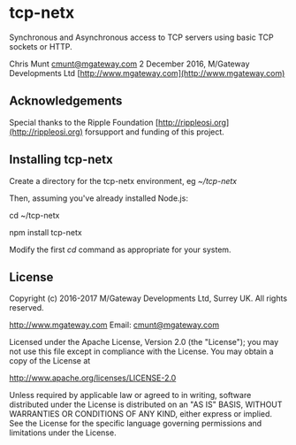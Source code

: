 # tcp-netx
Synchronous and Asynchronous access to TCP servers using basic TCP sockets or HTTP.

Chris Munt <cmunt@mgateway.com>
2 December 2016, M/Gateway Developments Ltd [http://www.mgateway.com](http://www.mgateway.com)

## Acknowledgements

Special thanks to the Ripple Foundation [http://rippleosi.org](http://rippleosi.org) forsupport and funding of this project.

## Installing tcp-netx

Create a directory for the tcp-netx environment, eg *~/tcp-netx*

Then, assuming you've already installed Node.js:

   cd ~/tcp-netx
   
   npm install tcp-netx
   
Modify the first *cd* command as appropriate for your system.

## License

Copyright (c) 2016-2017 M/Gateway Developments Ltd,
Surrey UK.
All rights reserved.

http://www.mgateway.com
Email: cmunt@mgateway.com

Licensed under the Apache License, Version 2.0 (the "License");
you may not use this file except in compliance with the License.
You may obtain a copy of the License at

http://www.apache.org/licenses/LICENSE-2.0

Unless required by applicable law or agreed to in writing, software
distributed under the License is distributed on an "AS IS" BASIS,
WITHOUT WARRANTIES OR CONDITIONS OF ANY KIND, either express or implied.
See the License for the specific language governing permissions and
limitations under the License.

